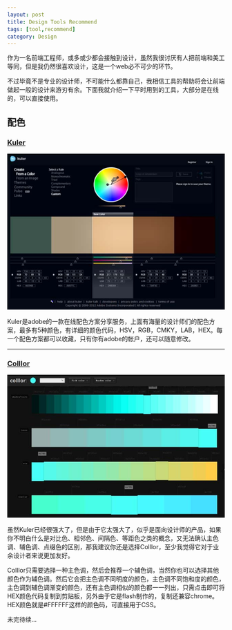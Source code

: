 ```yaml
---
layout: post
title: Design Tools Recommend
tags: [tool,recommend]
category: Design
---
```


作为一名前端工程师，或多或少都会接触到设计，虽然我很讨厌有人把前端和美工等同，但是我仍然很喜欢设计，这是一个web必不可少的环节。

不过毕竟不是专业的设计师，不可能什么都靠自己，我相信工具的帮助将会让前端做起一般的设计来游刃有余。下面我就介绍一下平时用到的工具，大部分是在线的，可以直接使用。

## 配色 ##

### [Kuler](https://kuler.adobe.com) ###
![Kuler](/img/post/kuler.jpg)

Kuler是adobe的一款在线配色方案分享服务，上面有海量的设计师们的配色方案，最多有5种颜色，有详细的颜色代码，HSV，RGB，CMKY，LAB，HEX。每一个配色方案都可以收藏，只有你有adobe的帐户，还可以随意修改。

---

### [Colllor](http://colllor.com/) ###
![Colllor](/img/post/colllor.jpg)

虽然Kuler已经很强大了，但是由于它太强大了，似乎是面向设计师的产品，如果你不明白什么是对比色、相邻色、间隔色、等距色之类的概念，又无法确认主色调、辅色调、点缀色的区别，那我建议你还是选择Colllor，至少我觉得它对于业余设计者来说更加友好。

Colllor只需要选择一种主色调，然后会推荐一个辅色调，当然你也可以选择其他颜色作为辅色调。然后它会把主色调不同明度的颜色，主色调不同饱和度的颜色，主色调到辅色调渐变的颜色，还有主色调相似的颜色都一一列出，只需点击即可将HEX颜色代码复制到剪贴板，另外由于它是flash制作的，复制还兼容chrome。HEX颜色就是#FFFFFF这样的颜色码，可直接用于CSS。

未完待续...
